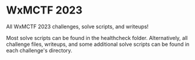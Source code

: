 # WxMCTF 2023
All WxMCTF 2023 challenges, solve scripts, and writeups!

Most solve scripts can be found in the healthcheck folder. Alternatively,
all challenge files, writeups, and some additional solve scripts can be
found in each challenge's directory.